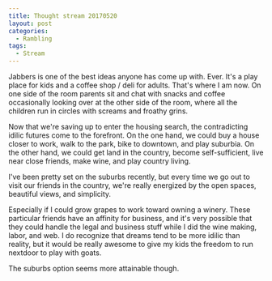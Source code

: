 ```yaml
---
title: Thought stream 20170520
layout: post
categories:
  - Rambling
tags:
  - Stream
---
```

Jabbers is one of the best ideas anyone has come up with. Ever. It's a play place for kids and a coffee shop / deli for adults. That's where I am now. On one side of the room parents sit and chat with snacks and coffee occasionally looking over at the other side of the room, where all the children run in circles with screams and froathy grins.

Now that we're saving up to enter the housing search, the contradicting idilic futures come to the forefront. On the one hand, we could buy a house closer to work, walk to the park, bike to downtown, and play suburbia. On the other hand, we could get land in the country, become self-sufficient, live near close friends, make wine, and play country living.

I've been pretty set on the suburbs recently, but every time we go out to visit our friends in the country, we're really energized by the open spaces, beautiful views, and simplicity.

Especially if I could grow grapes to work toward owning a winery. These particular friends have an affinity for business, and it's very possible that they could handle the legal and business stuff while I did the wine making, labor, and web. I do recognize that dreams tend to be more idilic than reality, but it would be really awesome to give my kids the freedom to run nextdoor to play with goats.

The suburbs option seems more attainable though.